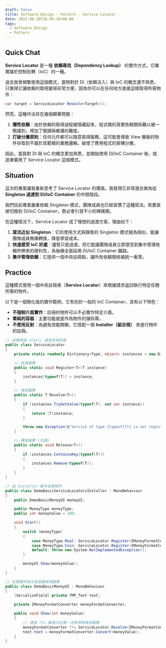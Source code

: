 ```yaml
---
draft: false
title: Software Design - Pattern - Service Locator
date: 2023-06-28T16:56:18+08:00
tags:
  - Software_Design
  - Pattern
---
```


## Quick Chat

**Service Locator** 是一種 **依賴尋找（Dependency Lookup）** 的實作方式，它確實屬於控制反轉（IoC）的一種。

過去我曾頻繁使用這個模式，當時對於 DI（依賴注入）與 IoC 的概念還不熟悉，只覺得它讓依賴的取用變得非常方便，因為你可以在任何地方直接這樣取得所需物件：

```csharp
var target = ServiceLocator.Resovle<Target>();
```

然而，這種作法存在幾個顯著問題：

1.  **隱性依賴**：由於依賴的取得過程被隱藏起來，程式碼的真實依賴關係難以被一眼識別，增加了閱讀與維護的難度。
2.  **打破分層原則**：任何元件都可以隨意取得服務，這可能會導致 View 層級的物件存取到不屬於其範疇的業務邏輯，破壞了應用程式的架構分層。

因此，當我對 DI 與 IoC 的概念更加熟悉，並開始使用 DI/IoC Container 後，就逐漸棄用了 Service Locator 這個模式。

## Situation

這次的專案讓我重新思考了 Service Locator 的價值。我發現它非常適合做為從 **Singleton 過渡到 DI/IoC Container** 的中間階段。

我們目前專案嚴重依賴 Singleton 模式，團隊成員也已經習慣了這種寫法。若要直接切換到 DI/IoC Container，勢必會引發不小的陣痛期。

在這種情況下，Service Locator 成了理想的過渡方案，理由如下：

1.  **寫法近似 Singleton**：它的使用方式與靜態的 Singleton 模式極為相似，能讓團隊成員無痛轉換，降低學習成本。
2.  **快速感受 IoC 好處**：儘管只是過渡，但它能讓團隊成員立即感受到集中管理依賴所帶來的便利性，為後續全面採用 DI/IoC Container 鋪路。
3.  **集中管理依賴**：它提供一個中央註冊點，讓所有依賴關係被統一看管。

## Practice

這種模式使用一個中央註冊表（**Service Locator**）來根據請求返回執行特定任務所需的物件。

以下是一個簡化版的實作範例，它有別於一般的 IoC Container，具有以下特色：

  * **不強制介面實作**：註冊的物件可以不必實作特定介面。
  * **單純的容器**：主要功能就是作為物件的儲存庫。
  * **不使用反射**：為避免效能開銷，它搭配一個 **Installer（組合根）** 來進行物件的註冊。

<!-- end list -->

```csharp
// 這裡透過 static 達成全域存取
public class ServiceLocator
{
    private static readonly Dictionary<Type, object> instances = new Dictionary<Type, object>();

    // 註冊服務
    public static void Register<T>(T instance)
    {
        instances[typeof(T)] = instance;
    }

    // 尋找服務
    public static T Resolve<T>()
    {
        if (instances.TryGetValue(typeof(T), out var instance))
        {
            return (T)instance;
        }

        throw new Exception($"Service of type {typeof(T)} is not registered.");
    }

    // 釋放服務 (可選)
    public static void Release<T>()
    {
        if (instances.ContainsKey(typeof(T)))
        {
            instances.Remove(typeof(T));
        }
    }
}
```

```csharp
// 由 Installer 集中註冊物件
public class DemoBasicServiceLocatorsInstaller : MonoBehaviour
{
    public DemoBasicMoneyUI moneyUI;

    public MoneyType moneyType;
    public int moneyValue = 100;

    void Start()
    {
        switch (moneyType)
        {
            case MoneyType.Real: ServiceLocator.Register<IMoneyFormatConverter>(new RealMoneyFormatConverter()); break;
            case MoneyType.Coin: ServiceLocator.Register<IMoneyFormatConverter>(new CoinMoneyFormatConverter()); break;
            default: throw new System.NotImplementedException();
        }

        moneyUI.Show(moneyValue);
    }
}
```

```csharp
// 在需要的地方從容器取得服務
public class DemoBasicMoneyUI : MonoBehaviour
{
    [SerializeField] private TMP_Text text;

    private IMoneyFormatConverter moneyFormatConverter;

    public void Show(int moneyValue)
    {
        // 透過 ??= 確保只在第一次使用時尋找服務
        moneyFormatConverter ??= ServiceLocator.Resolve<IMoneyFormatConverter>();
        text.text = moneyFormatConverter.Convert(moneyValue);
    }
}
```